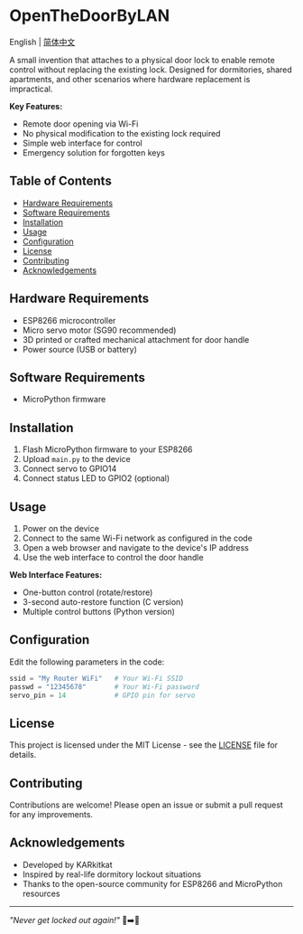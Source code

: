 # OpenTheDoorByLAN

English | [简体中文](README_ZH.md)

A small invention that attaches to a physical door lock to enable remote control without replacing the existing lock. Designed for dormitories, shared apartments, and other scenarios where hardware replacement is impractical.

**Key Features:**
- Remote door opening via Wi-Fi
- No physical modification to the existing lock required
- Simple web interface for control
- Emergency solution for forgotten keys

## Table of Contents
- [Hardware Requirements](#hardware-requirements)
- [Software Requirements](#software-requirements)
- [Installation](#installation)
- [Usage](#usage)
- [Configuration](#configuration)
- [License](#license)
- [Contributing](#contributing)
- [Acknowledgements](#acknowledgements)

## Hardware Requirements
- ESP8266 microcontroller
- Micro servo motor (SG90 recommended)
- 3D printed or crafted mechanical attachment for door handle
- Power source (USB or battery)

## Software Requirements
- MicroPython firmware

## Installation
1. Flash MicroPython firmware to your ESP8266
2. Upload `main.py` to the device
3. Connect servo to GPIO14
4. Connect status LED to GPIO2 (optional)

## Usage
1. Power on the device
2. Connect to the same Wi-Fi network as configured in the code
3. Open a web browser and navigate to the device's IP address
4. Use the web interface to control the door handle

**Web Interface Features:**
- One-button control (rotate/restore)
- 3-second auto-restore function (C version)
- Multiple control buttons (Python version)

## Configuration
Edit the following parameters in the code:
```python
ssid = "My Router WiFi"   # Your Wi-Fi SSID
passwd = "12345678"       # Your Wi-Fi password
servo_pin = 14            # GPIO pin for servo
```

## License
This project is licensed under the MIT License - see the [LICENSE](LICENSE) file for details.

## Contributing
Contributions are welcome! Please open an issue or submit a pull request for any improvements.

## Acknowledgements
- Developed by KARkitkat
- Inspired by real-life dormitory lockout situations
- Thanks to the open-source community for ESP8266 and MicroPython resources

---

*"Never get locked out again!"* 🔑➡️📶